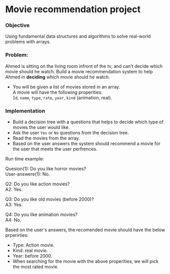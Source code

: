 # Movie recommendation project


### Objective
Using fundamental data structures and algorithms to solve real-world problems with arrays.


### Problem:   
Ahmed is sitting on the living room infront of the tv, and can't decide which movie should he watch. Build a movie recommendation system to help Ahmed in **deciding** which movie should he watch.

- You will be given a list of movies stored in an array.    
A movie will have the following properities:   
`Id`, `name`, `type`, `rate`, `year`, `kind` (animation, real).

### Implementation
   
- Build a decision tree with a questions that helps to decide which type of movies the user would like.
- Ask the user `Yes` or `No` questions from the decision tree. 
- Read the movies from the array.
- Based on the user answers the system should recommend a movie for the user that meets the user perfrences.

Run time example:

Quesion(1): Do you like horror movies?  
User-answere(1): No.

Q2: Do you like action movies?  
A2: Yes.

Q3: Do you like old movies (before 2000)?  
A3: Yes.

Q4: Do you like animation movies?  
A4: No.

Based on the user's answers, the recomended movie should have the below prperirties:

- Type: Action movie.
- Kind: real movie.
- Year: before 2000.
- When searching for the movie with the above properities, we will pick the most rated movie.






